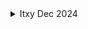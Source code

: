 <details>
<summary>Itxy Dec 2024</summary>

`docker run --platform=linux/amd64 --rm --entrypoint /bin/bash -v /Users/selie/Documents/Projects/Engrave/Coasters/itxy:/imgs docker.io/samuelrad/potracemagick -c "magick /imgs/IMG_8721.png -units PixelsPerInch -resample 32 -alpha remove -ordered-dither h6x6a  pgm:- | potrace --svg --flat --group --color=#FFFFFF --opaque -t 0.0001 -O 0.001 -z random -u 1 -a 0.0001 -H 8.070866 -o /imgs/lovley-72-h6x6a-black.svg"`

<picture>
  <source media="(prefers-color-scheme: dark)" srcset="images/itxy-2024-12/itxy-32-h6x6a-white.svg">
  <img alt="Logo" src="images/itxy-2024-12/itxy-72-h6x6a-black.svg">
</picture>

</details>

